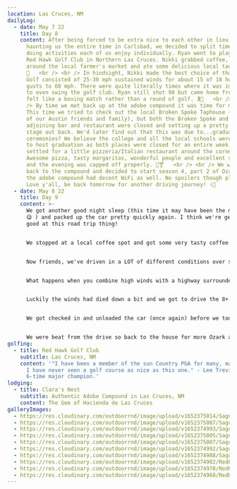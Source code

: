```yaml
---
location: Las Cruces, NM
dailyLog:
  - date: May 7 22
    title: Day 8
    content: After being forced to be extra nice to each other in lieu of Ruby
      haunting us the entire time in Carlsbad, we decided to split time today
      doing activities each of us enjoy individually. Ryan went to play golf at
      Red Hawk Golf Club in Northern Las Cruces. Nikki grabbed coffee, walked
      around the local farmer's market and ate some delicious local tacos.
      🌮   <br /> <br /> In hindsight, Nikki made the best choice of that day.
      Golf consisted of 25-30 mph sustained winds for about 15 of 18 holes with
      gusts to 60 mph. There were quite literally times where it was impossible
      to even swing the golf club. Ryan still shot 90 but came home from what
      felt like a boxing match rather than a round of golf. 🏌️🥊   <br /> <br
      /> By time we met back up at the adobe compound it was time for more food!
      This time we tried to check out the local Broken Spoke Taphouse (in honor
      of our Austin friends and family), but both the Broken Spoke and the
      adjoining bar and restaurant were closed and setting up a pretty large
      stage out back. We'd later find out that this was due to...graduation
      ceremonies? We believe the college and all the local schools were planning
      to host graduation as both places were closed for an entire week! So we
      settled for a little pizzeria/Italian restaurant around the corner.
      Awesome pizza, tasty margaritas, wonderful people and excellent service
      and the evening was capped off properly. 🍕🍸   <br /> <br /> We walked
      back to the compound and decided to start season 4, part 2 of Ozark. Yes,
      the adobe compound had decent WiFi as well. No spoilers though please!
      Love y'all, be back tomorrow for another driving journey! ✌🏼
  - date: May 8 22
    title: Day 9
    content: >-
      We got another good night sleep (this time it may have been the margaritas
      😋 ) and packed up the car pretty quickly again. I think we're getting
      good at this road trip thing!


      We stopped at a local coffee spot and got some very tasty coffee from a man who claimed to have "been in the coffee business longer than y'all two have been alive." We also looked up some local breakfast spots since we had some extra time. The first couple of places we tried to stop at were super packed so we snuck in some Whataburger taquitos right before breakfast time ended. 


      Now friends, we've driven in a LOT of different conditions over several road trips and just generally speaking. However, it is safe to say that today was the scariest day of driving we've ever experienced! Those same winds (or worse) from the golf course yesterday haunted us the entire drive from Las Cruces to Tucson. Passing semi trucks (or really passing anyone) was incredibly terrifying. Not just once, but several times, we saw semis veering off the road only to barely regain control in time for another big gust of wind. Spring winds in New Mexico are no joke!


      What happens when you combine high winds with a highway surrounded by desert the entire way?? If you guessed dust storms, you're correct! 🌪️  Dust tornados and dust-nados are also acceptable answers. Once again, we got super lucky. We saw several dust storms along the way but only very briefly had to drive through the tail end of one storm. So far the southwestern portions of New Mexico and southeastern portions of Arizona are our least favorite part of this trip (we're looking at you Lubbock) but we got into Tucson safely and even stopped at Saguaro National Park (East) on our drive in.


      Luckily the winds had died down a bit and we got to drive the 8+ miles around their scenic drive. We stopped at some overlooks, snapped some pictures of the cacti 🌵 and really enjoyed the desert scenery. This particular National Park is divided into two areas, east and west. The east park was very cool and we'd love to go back and hike there one day. We're staying much closer to the west park though and will likely opt for some cool hikes closer to "the Zen Den." <-- We didn't name it but that is our Tucson, AZ airbnb. 🙈  


      We got checked in and unloaded the car (once again) before we took a brisk drive downtown for some food. As usual, Nikki picked a great place called the Drunken Chicken. We had some really amazing waffle-battered chicken strips. Maple syrup dipping sauce included! 😛  


      We were beat from the drive so back to the house for more Ozark and a well deserved night's rest. Tomorrow is technically a "working day" for us but being on PST will help us get some afternoon activities in throughout the week. Though waking up at 6am might be a bit strange for us. 😴  Catch y'all on the next update!
golfing:
  - title: Red Hawk Golf Club
    subtitle: Las Cruces, NM
    content: '"I have been a member of the sun Country PGA for many, many years, and
      I have never seen a golf course as nice as this one." - Lee Trevino,
      6-time major champion.'
lodging:
  - title: Clara's Nest
    subtitle: Authentic Adobe Compound in Las Cruces, NM
    content: The Gem of Hacienda de Las Cruces
galleryImages:
  - https://res.cloudinary.com/outdoorrnd/image/upload/v1652375014/SaguaroNPE.3_nn0gxy.jpg
  - https://res.cloudinary.com/outdoorrnd/image/upload/v1652375007/SaguaroNPE.4_rk4jad.jpg
  - https://res.cloudinary.com/outdoorrnd/image/upload/v1652374993/SaguaroNPE.7_h8q6ie.jpg
  - https://res.cloudinary.com/outdoorrnd/image/upload/v1652375005/SaguaroNPE.10_bnue46.jpg
  - https://res.cloudinary.com/outdoorrnd/image/upload/v1652375007/SaguaroNPE.9_ewkjda.jpg
  - https://res.cloudinary.com/outdoorrnd/image/upload/v1652374992/SaguaroNPE.8_jbktkj.jpg
  - https://res.cloudinary.com/outdoorrnd/image/upload/v1652374988/SaguaroNPE.1_n4jjkc.jpg
  - https://res.cloudinary.com/outdoorrnd/image/upload/v1652374982/RedHawkGC.3_fq4bzy.jpg
  - https://res.cloudinary.com/outdoorrnd/image/upload/v1652374978/RedHawkGC.5_y9dknp.jpg
  - https://res.cloudinary.com/outdoorrnd/image/upload/v1652374968/RedHawkGC.4_utaatc.jpg
---
```

